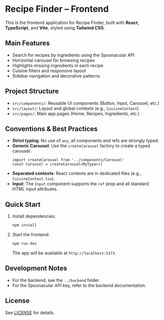# Recipe Finder – Frontend

This is the frontend application for Recipe Finder, built with **React**, **TypeScript**, and **Vite**, styled using **Tailwind CSS**.

## Main Features

- Search for recipes by ingredients using the Spoonacular API
- Horizontal carousel for browsing recipes
- Highlights missing ingredients in each recipe
- Cuisine filters and responsive layout
- Sidebar navigation and decorative patterns

## Project Structure

- `src/components/`: Reusable UI components (Button, Input, Carousel, etc.)
- `src/layout/`: Layout and global contexts (e.g., `CuisineContext`)
- `src/pages/`: Main app pages (Home, Recipes, Ingredients, etc.)

## Conventions & Best Practices

- **Strict typing**: No use of `any`; all components and refs are strongly typed.
- **Generic Carousel**: Use the `createCarousel` factory to create a typed carousel:
  ```tsx
  import createCarousel from '../components/Carousel'
  const Carousel = createCarousel<MyType>()
  ```
- **Separated contexts**: React contexts are in dedicated files (e.g., `CuisineContext.tsx`).
- **Input**: The `Input` component supports the `ref` prop and all standard HTML input attributes.

## Quick Start

1. Install dependencies:
   ```sh
   npm install
   ```
2. Start the frontend:
   ```sh
   npm run dev
   ```
   The app will be available at `http://localhost:5173`.

## Development Notes

- For the backend, see the `../backend` folder.
- For the Spoonacular API key, refer to the backend documentation.

## License

See [LICENSE](../LICENSE) for details.
